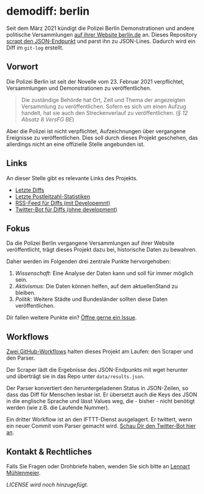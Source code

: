 demodiff: berlin
===================

Seit dem März 2021 kündigt die Polizei Berlin Demonstrationen und andere
politische Versammlungen [auf ihrer Website berlin.de](https://www.berlin.de/polizei/service/versammlungsbehoerde/versammlungen-aufzuege/)
an. Dieses Repository [scrapt den JSON-Endpunkt](https://www.berlin.de/polizei/service/versammlungsbehoerde/versammlungen-aufzuege/index.php/index/all.json)
und parst ihn zu JSON-Lines. Dadurch wird ein Diff im `git-log` erstellt.

## Vorwort

Die Polizei Berlin ist seit der Novelle vom 23. Februar 2021 verpflichtet,
Versammlungen und Demonstrationen zu veröffentlichen.

> Die zuständige Behörde hat Ort, Zeit und Thema
> der angezeigten Versammlung zu veröffentlichen.
> Sofern es sich um einen Aufzug handelt, hat
> sie auch den Streckenverlauf zu veröffentlichen.
> (*§ 12 Absatz 8 VersFG BE*)

Aber die Polizei ist nicht verpflichtet, Aufzeichnungen über vergangene
Ereignisse zu veröffentlichen. Dies soll durch dieses Projekt geschehen, das
allerdings nicht an eine offizielle Stelle angebunden ist.

## Links

An dieser Stelle gibt es relevante Links des Projekts.

- [Letzte Diffs](https://github.com/demodiff/berlin/commits/main/data/results.jsonl)
- [Letzte Postleitzahl-Statistiken](https://github.com/demodiff/berlin/commits/main/data/stats-zips.csv)
- [RSS-Feed für Diffs (mit Developemnt)](https://github.com/demodiff/berlin/commits.atom)
- [Twitter-Bot für Diffs (ohne development)](https://twitter.com/demodiff)

## Fokus

Da die Polizei Berlin vergangene Versammlungen auf ihrer Website
veröffentlicht, trägt dieses Projekt dazu bei, historische Daten zu bewahren.

Daher werden im Folgenden drei zentrale Punkte hervorgehoben:

1. *Wissenschaft*: Eine Analyse der Daten kann und soll für immer möglich sein.
2. *Aktivismus*: Die Daten können helfen, auf dem aktuellenStand zu bleiben.
3. *Politik:* Weitere Städte und Bundesländer sollten diese Daten
   veröffentlichen.
   
Dir fallen weitere Punkte ein? [Öffne gerne ein Issue](https://github.com/demodiff/berlin/issues/new).

## Workflows

[Zwei GitHub-Workflows](https://github.com/demodiff/berlin/tree/main/.github/workflows)
halten dieses Projekt am Laufen: den Scraper und den Parser.

Der Scraper lädt die Ergebnisse des JSON-Endpunkts mit wget herunter und
überträgt sie in das Repo unter `data/results.json`.

Der Parser konvertiert den heruntergeladenen Status in JSON-Zeilen, so dass das
Diff für Menschen lesbar ist. Er übersetzt auch die Keys des JSON in die
englische Sprache und lässt Values weg, die - bisher - nicht benötigt werden
(wie z.B. die Laufende Nummer).

Ein dritter Workflow ist an den IFTTT-Dienst ausgelagert. Er twittert, wenn ein
neuer Commit vom Parser gemacht wird. [Schau Dir den Twitter-Bot hier an](https://twitter.com/demodiff).

## Kontakt & Rechtliches

Falls Sie Fragen oder Drohbriefe haben, wenden Sie sich bitte an [Lennart Mühlenmeier](https://lnrt.de).

_LICENSE wird noch hinzugefügt._
